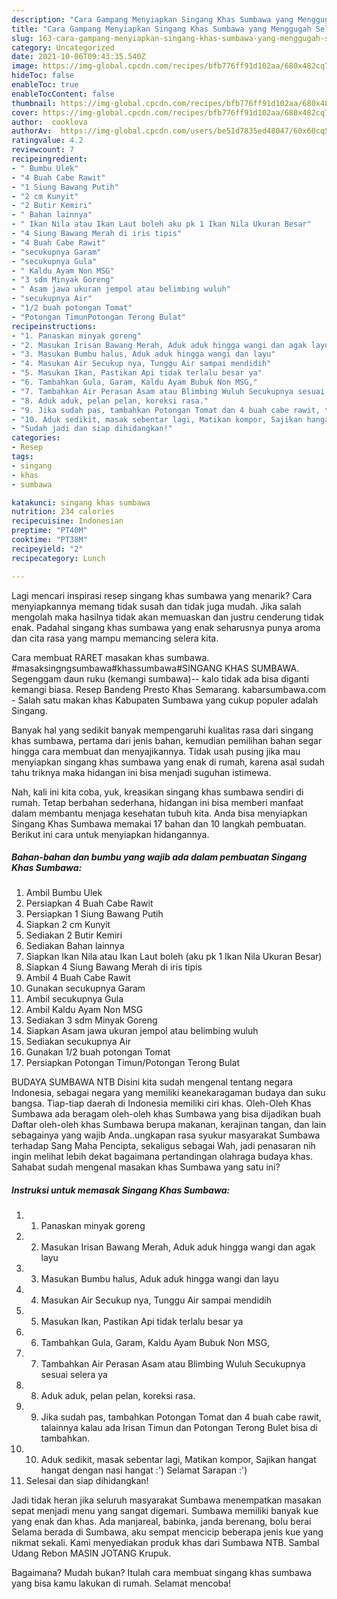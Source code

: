 ```yaml
---
description: "Cara Gampang Menyiapkan Singang Khas Sumbawa yang Menggugah Selera"
title: "Cara Gampang Menyiapkan Singang Khas Sumbawa yang Menggugah Selera"
slug: 163-cara-gampang-menyiapkan-singang-khas-sumbawa-yang-menggugah-selera
category: Uncategorized
date: 2021-10-06T09:43:35.540Z
image: https://img-global.cpcdn.com/recipes/bfb776ff91d102aa/680x482cq70/singang-khas-sumbawa-foto-resep-utama.jpg
hideToc: false
enableToc: true
enableTocContent: false
thumbnail: https://img-global.cpcdn.com/recipes/bfb776ff91d102aa/680x482cq70/singang-khas-sumbawa-foto-resep-utama.jpg
cover: https://img-global.cpcdn.com/recipes/bfb776ff91d102aa/680x482cq70/singang-khas-sumbawa-foto-resep-utama.jpg
author:  cooklova
authorAv:  https://img-global.cpcdn.com/users/be51d7835ed48047/60x60cq50/avatar.jpg
ratingvalue: 4.2
reviewcount: 7
recipeingredient:
- " Bumbu Ulek"
- "4 Buah Cabe Rawit"
- "1 Siung Bawang Putih"
- "2 cm Kunyit"
- "2 Butir Kemiri"
- " Bahan lainnya"
- " Ikan Nila atau Ikan Laut boleh aku pk 1 Ikan Nila Ukuran Besar"
- "4 Siung Bawang Merah di iris tipis"
- "4 Buah Cabe Rawit"
- "secukupnya Garam"
- "secukupnya Gula"
- " Kaldu Ayam Non MSG"
- "3 sdm Minyak Goreng"
- " Asam jawa ukuran jempol atau belimbing wuluh"
- "secukupnya Air"
- "1/2 buah potongan Tomat"
- "Potongan TimunPotongan Terong Bulat"
recipeinstructions:
- "1. Panaskan minyak goreng"
- "2. Masukan Irisan Bawang Merah, Aduk aduk hingga wangi dan agak layu"
- "3. Masukan Bumbu halus, Aduk aduk hingga wangi dan layu"
- "4. Masukan Air Secukup nya, Tunggu Air sampai mendidih"
- "5. Masukan Ikan, Pastikan Api tidak terlalu besar ya"
- "6. Tambahkan Gula, Garam, Kaldu Ayam Bubuk Non MSG,"
- "7. Tambahkan Air Perasan Asam atau Blimbing Wuluh Secukupnya sesuai selera ya"
- "8. Aduk aduk, pelan pelan, koreksi rasa."
- "9. Jika sudah pas, tambahkan Potongan Tomat dan 4 buah cabe rawit, talainnya kalau ada Irisan Timun dan Potongan Terong Bulet bisa di tambahkan."
- "10. Aduk sedikit, masak sebentar lagi, Matikan kompor, Sajikan hangat hangat dengan nasi hangat :&#39;) Selamat Sarapan :&#39;)"
- "Sudah jadi dan siap dihidangkan!"
categories:
- Resep
tags:
- singang
- khas
- sumbawa

katakunci: singang khas sumbawa 
nutrition: 234 calories
recipecuisine: Indonesian
preptime: "PT40M"
cooktime: "PT38M"
recipeyield: "2"
recipecategory: Lunch

---
```



Lagi mencari inspirasi resep singang khas sumbawa yang menarik? Cara menyiapkannya memang tidak susah dan tidak juga mudah. Jika salah mengolah maka hasilnya tidak akan memuaskan dan justru cenderung tidak enak. Padahal singang khas sumbawa yang enak seharusnya punya aroma dan cita rasa yang mampu memancing selera kita.


Cara membuat RARET masakan khas sumbawa. #masaksingngsumbawa#khassumbawa#SINGANG KHAS SUMBAWA. Segenggam daun ruku (kemangi sumbawa)-- kalo tidak ada bisa diganti kemangi biasa. Resep Bandeng Presto Khas Semarang. kabarsumbawa.com - Salah satu makan khas Kabupaten Sumbawa yang cukup populer adalah Singang.

Banyak hal yang sedikit banyak mempengaruhi kualitas rasa dari singang khas sumbawa, pertama dari jenis bahan, kemudian pemilihan bahan segar hingga cara membuat dan menyajikannya. Tidak usah pusing jika mau menyiapkan singang khas sumbawa yang enak di rumah, karena asal sudah tahu triknya maka hidangan ini bisa menjadi suguhan istimewa.


Nah, kali ini kita coba, yuk, kreasikan singang khas sumbawa sendiri di rumah. Tetap berbahan sederhana, hidangan ini bisa memberi manfaat dalam membantu menjaga kesehatan tubuh kita. Anda bisa menyiapkan Singang Khas Sumbawa memakai 17 bahan dan 10 langkah pembuatan. Berikut ini cara untuk menyiapkan hidangannya.

<!--inarticleads1-->

##### Bahan-bahan dan bumbu yang wajib ada dalam pembuatan Singang Khas Sumbawa:

1. Ambil  Bumbu Ulek
1. Persiapkan 4 Buah Cabe Rawit
1. Persiapkan 1 Siung Bawang Putih
1. Siapkan 2 cm Kunyit
1. Sediakan 2 Butir Kemiri
1. Sediakan  Bahan lainnya
1. Siapkan  Ikan Nila atau Ikan Laut boleh (aku pk 1 Ikan Nila Ukuran Besar)
1. Siapkan 4 Siung Bawang Merah di iris tipis
1. Ambil 4 Buah Cabe Rawit
1. Gunakan secukupnya Garam
1. Ambil secukupnya Gula
1. Ambil  Kaldu Ayam Non MSG
1. Sediakan 3 sdm Minyak Goreng
1. Siapkan  Asam jawa ukuran jempol atau belimbing wuluh
1. Sediakan secukupnya Air
1. Gunakan 1/2 buah potongan Tomat
1. Persiapkan Potongan Timun/Potongan Terong Bulat


BUDAYA SUMBAWA NTB Disini kita sudah mengenal tentang negara Indonesia, sebagai negara yang memiliki keanekaragaman budaya dan suku bangsa. Tiap-tiap daerah di Indonesia memiliki ciri khas. Oleh-Oleh Khas Sumbawa ada beragam oleh-oleh khas Sumbawa yang bisa dijadikan buah Daftar oleh-oleh khas Sumbawa berupa makanan, kerajinan tangan, dan lain sebagainya yang wajib Anda..ungkapan rasa syukur masyarakat Sumbawa terhadap Sang Maha Pencipta, sekaligus sebagai Wah, jadi penasaran nih ingin melihat lebih dekat bagaimana pertandingan olahraga budaya khas. Sahabat sudah mengenal masakan khas Sumbawa yang satu ini? 

<!--inarticleads2-->

##### Instruksi untuk memasak Singang Khas Sumbawa:

1. 1. Panaskan minyak goreng
1. 2. Masukan Irisan Bawang Merah, Aduk aduk hingga wangi dan agak layu
1. 3. Masukan Bumbu halus, Aduk aduk hingga wangi dan layu
1. 4. Masukan Air Secukup nya, Tunggu Air sampai mendidih
1. 5. Masukan Ikan, Pastikan Api tidak terlalu besar ya
1. 6. Tambahkan Gula, Garam, Kaldu Ayam Bubuk Non MSG,
1. 7. Tambahkan Air Perasan Asam atau Blimbing Wuluh Secukupnya sesuai selera ya
1. 8. Aduk aduk, pelan pelan, koreksi rasa.
1. 9. Jika sudah pas, tambahkan Potongan Tomat dan 4 buah cabe rawit, talainnya kalau ada Irisan Timun dan Potongan Terong Bulet bisa di tambahkan.
1. 10. Aduk sedikit, masak sebentar lagi, Matikan kompor, Sajikan hangat hangat dengan nasi hangat :&#39;) Selamat Sarapan :&#39;)
1. Selesai dan siap dihidangkan!

Jadi tidak heran jika seluruh masyarakat Sumbawa menempatkan masakan sepat menjadi menu yang sangat digemari. Sumbawa memiliki banyak kue yang enak dan khas. Ada manjareal, babinka, janda berenang, bolu berai Selama berada di Sumbawa, aku sempat mencicip beberapa jenis kue yang nikmat sekali. Kami menyediakan produk khas dari Sumbawa NTB. Sambal Udang Rebon MASIN JOTANG Krupuk. 

Bagaimana? Mudah bukan? Itulah cara membuat singang khas sumbawa yang bisa kamu lakukan di rumah. Selamat mencoba!
